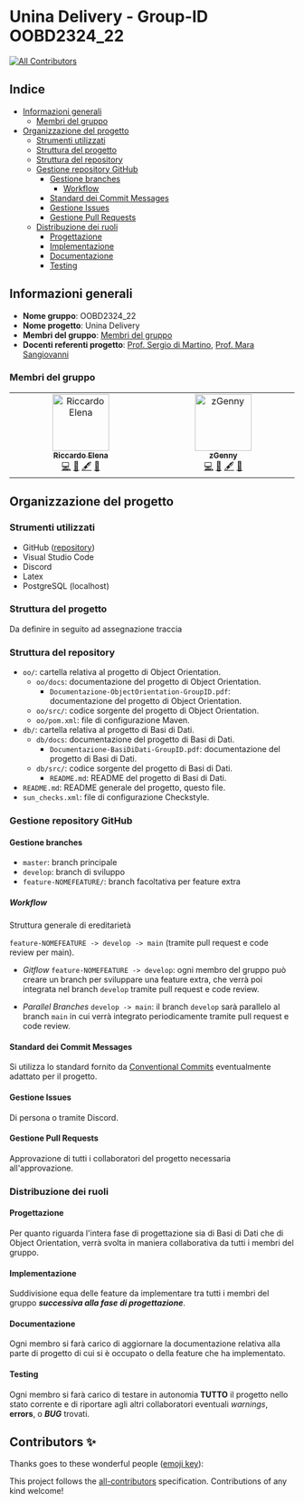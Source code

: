 # Unina Delivery - Group-ID OOBD2324_22
<!-- ALL-CONTRIBUTORS-BADGE:START - Do not remove or modify this section -->
[![All Contributors](https://img.shields.io/badge/all_contributors-2-orange.svg?style=flat-square)](#contributors-)
<!-- ALL-CONTRIBUTORS-BADGE:END -->

## Indice

- [Informazioni generali](#informazioni-generali)
  - [Membri del gruppo](#membri-del-gruppo)
- [Organizzazione del progetto](#organizzazione-del-progetto)
  - [Strumenti utilizzati](#strumenti-utilizzati)
  - [Struttura del progetto](#struttura-del-progetto)
  - [Struttura del repository](#struttura-del-repository)
  - [Gestione repository GitHub](#gestione-repository-github)
    - [Gestione branches](#gestione-branches)
      - [Workflow](#workflow)
    - [Standard dei Commit Messages](#standard-dei-commit-messages)
    - [Gestione Issues](#gestione-issues)
    - [Gestione Pull Requests](#gestione-pull-requests)
  - [Distribuzione dei ruoli](#distribuzione-dei-ruoli)
    - [Progettazione](#progettazione)
    - [Implementazione](#implementazione)
    - [Documentazione](#documentazione)
    - [Testing](#testing)

## Informazioni generali

- **Nome gruppo**: OOBD2324_22
- **Nome progetto**: Unina Delivery
- **Membri del gruppo**: [Membri del gruppo](#membri-del-gruppo)
- **Docenti referenti progetto**: [Prof. Sergio di Martino](https://www.docenti.unina.it/#!/professor/53455247494f4449204d415254494e4f444d5253524737364232364638333952/riferimenti), [Prof. Mara Sangiovanni](https://www.docenti.unina.it/#!/professor/4d41524153414e47494f56414e4e49534e474d524137354c34314638333949/riferimenti)

### Membri del gruppo

<!-- ALL-CONTRIBUTORS-LIST:START - Do not remove or modify this section -->
<!-- prettier-ignore-start -->
<!-- markdownlint-disable -->
<table>
  <tbody>
    <tr>
      <td align="center" valign="top" width="14.28%"><a href="https://github.com/RiccardoElena"><img src="https://avatars.githubusercontent.com/u/23059036?v=4?s=100" width="100px;" alt="Riccardo Elena"/><br /><sub><b>Riccardo Elena</b></sub></a><br /><a href="https://github.com/RiccardoElena/UninaDelivery/commits?author=RiccardoElena" title="Code">💻</a> <a href="#ideas-RiccardoElena" title="Ideas, Planning, & Feedback">🤔</a> <a href="#content-RiccardoElena" title="Content">🖋</a> <a href="https://github.com/RiccardoElena/UninaDelivery/commits?author=RiccardoElena" title="Documentation">📖</a></td>
      <td align="center" valign="top" width="14.28%"><a href="http://www.zgenny.it"><img src="https://avatars.githubusercontent.com/u/60586355?v=4?s=100" width="100px;" alt="zGenny"/><br /><sub><b>zGenny</b></sub></a><br /><a href="https://github.com/RiccardoElena/UninaDelivery/commits?author=zGenny" title="Code">💻</a> <a href="#ideas-zGenny" title="Ideas, Planning, & Feedback">🤔</a> <a href="#content-zGenny" title="Content">🖋</a> <a href="https://github.com/RiccardoElena/UninaDelivery/commits?author=zGenny" title="Documentation">📖</a></td>
    </tr>
  </tbody>
</table>

<!-- markdownlint-restore -->
<!-- prettier-ignore-end -->

<!-- ALL-CONTRIBUTORS-LIST:END -->

## Organizzazione del progetto

### Strumenti utilizzati

- GitHub ([repository](https://www.youtube.com/watch?v=p7YXXieghto))
- Visual Studio Code
- Discord
- Latex
- PostgreSQL (localhost)

### Struttura del progetto

Da definire in seguito ad assegnazione traccia

### Struttura del repository

- `oo/`: cartella relativa al progetto di Object Orientation.
  - `oo/docs`: documentazione del progetto di Object Orientation.
    - `Documentazione-ObjectOrientation-GroupID.pdf`: documentazione del progetto di Object Orientation.
  - `oo/src/`: codice sorgente del progetto di Object Orientation.
  - `oo/pom.xml`: file di configurazione Maven.
- `db/`: cartella relativa al progetto di Basi di Dati.
  - `db/docs`: documentazione del progetto di Basi di Dati.
    - `Documentazione-BasiDiDati-GroupID.pdf`: documentazione del progetto di Basi di Dati.
  - `db/src/`: codice sorgente del progetto di Basi di Dati.
    - `README.md`: README del progetto di Basi di Dati.
- `README.md`: README generale del progetto, questo file.
- `sun_checks.xml`: file di configurazione Checkstyle.

### Gestione repository GitHub

#### Gestione branches

- `master`: branch principale
- `develop`: branch di sviluppo
- `feature-NOMEFEATURE/`: branch facoltativa per feature extra

##### Workflow

Struttura generale di ereditarietà

`feature-NOMEFEATURE -> develop -> main` (tramite pull request e code review per main).

- _Gitflow_ `feature-NOMEFEATURE -> develop`: ogni membro del gruppo può creare un branch per sviluppare una feature extra, che verrà poi integrata nel branch `develop` tramite pull request e code review.

- _Parallel Branches_ `develop -> main`: il branch `develop` sarà parallelo al branch `main` in cui verrà integrato periodicamente tramite pull request e code review.

#### Standard dei Commit Messages

Si utilizza lo standard fornito da [Conventional Commits](https://www.conventionalcommits.org/en/v1.0.0/) eventualmente adattato per il progetto.

#### Gestione Issues

Di persona o tramite Discord.

#### Gestione Pull Requests

Approvazione di tutti i collaboratori del progetto necessaria all'approvazione.

### Distribuzione dei ruoli

#### Progettazione

Per quanto riguarda l'intera fase di progettazione sia di Basi di Dati che di Object Orientation, verrà svolta in maniera collaborativa da tutti i membri del gruppo.

#### Implementazione

Suddivisione equa delle feature da implementare tra tutti i membri del gruppo **_successiva alla fase di progettazione_**.

#### Documentazione

Ogni membro si farà carico di aggiornare la documentazione relativa alla parte di progetto di cui si è occupato o della feature che ha implementato.

#### Testing

Ogni membro si farà carico di testare in autonomia **TUTTO** il progetto nello stato corrente e di riportare agli altri collaboratori eventuali _warnings_, **errors**, o **_BUG_** trovati.

## Contributors ✨

Thanks goes to these wonderful people ([emoji key](https://allcontributors.org/docs/en/emoji-key)):
<!-- ALL-CONTRIBUTORS-LIST:START - Do not remove or modify this section -->
<!-- prettier-ignore-start -->
<!-- markdownlint-disable -->
<!-- markdownlint-restore -->
<!-- prettier-ignore-end -->
<!-- ALL-CONTRIBUTORS-LIST:END -->

<!-- ALL-CONTRIBUTORS-LIST:START - Do not remove or modify this section -->
<!-- prettier-ignore-start -->
<!-- markdownlint-disable -->
<!-- markdownlint-restore -->
<!-- prettier-ignore-end -->

<!-- ALL-CONTRIBUTORS-LIST:END -->

This project follows the [all-contributors](https://GitHub.com/all-contributors/all-contributors) specification. Contributions of any kind welcome!
